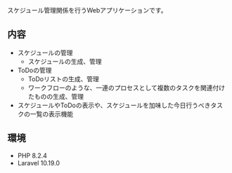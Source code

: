 スケジュール管理関係を行うWebアプリケーションです。

## 内容
- スケジュールの管理
    - スケジュールの生成、管理
- ToDoの管理
    - ToDoリストの生成、管理
    - ワークフローのような、一連のプロセスとして複数のタスクを関連付けたものの生成、管理
- スケジュールやToDoの表示や、スケジュールを加味した今日行うべきタスクの一覧の表示機能

## 環境
- PHP 8.2.4
- Laravel 10.19.0

